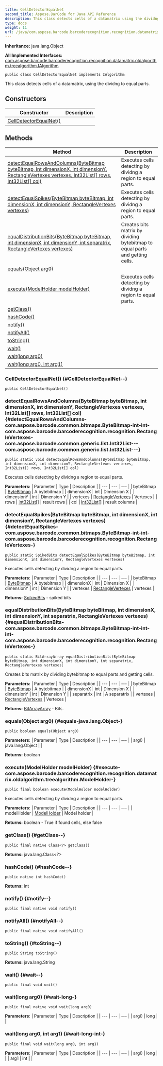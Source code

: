 ```yaml
---
title: CellDetectorEqualNet
second_title: Aspose.BarCode for Java API Reference
description: This class detects cells of a datamatrix using the dividng to equal parts.
type: docs
weight: 11
url: /java/com.aspose.barcode.barcoderecognition.recognition.datamatrix.oldalgorithm.cells/celldetectorequalnet/
---
```

**Inheritance:**
java.lang.Object

**All Implemented Interfaces:**
[com.aspose.barcode.barcoderecognition.recognition.datamatrix.oldalgorithm.treealgorithm.IAlgorithm](../../com.aspose.barcode.barcoderecognition.recognition.datamatrix.oldalgorithm.treealgorithm/ialgorithm)
```
public class CellDetectorEqualNet implements IAlgorithm
```

This class detects cells of a datamatrix, using the dividng to equal parts.
## Constructors

| Constructor | Description |
| --- | --- |
| [CellDetectorEqualNet()](#CellDetectorEqualNet--) |  |
## Methods

| Method | Description |
| --- | --- |
| [detectEqualRowsAndColumns(ByteBitmap byteBitmap, int dimensionX, int dimensionY, RectangleVertexes vertexes, Int32List[] rows, Int32List[] col)](#detectEqualRowsAndColumns-com.aspose.barcode.common.bitmaps.ByteBitmap-int-int-com.aspose.barcode.barcoderecognition.recognition.RectangleVertexes-com.aspose.barcode.common.generic.list.Int32List---com.aspose.barcode.common.generic.list.Int32List---) | Executes cells detecting by dividng a region to equal parts. |
| [detectEqualSpikes(ByteBitmap byteBitmap, int dimensionX, int dimensionY, RectangleVertexes vertexes)](#detectEqualSpikes-com.aspose.barcode.common.bitmaps.ByteBitmap-int-int-com.aspose.barcode.barcoderecognition.recognition.RectangleVertexes-) | Executes cells detecting by dividng a region to equal parts. |
| [equalDistributionBits(ByteBitmap byteBitmap, int dimensionX, int dimensionY, int separatrix, RectangleVertexes vertexes)](#equalDistributionBits-com.aspose.barcode.common.bitmaps.ByteBitmap-int-int-int-com.aspose.barcode.barcoderecognition.recognition.RectangleVertexes-) | Creates bits matrix by dividing bytebitmap to equal parts and getting cells. |
| [equals(Object arg0)](#equals-java.lang.Object-) |  |
| [execute(ModelHolder modelHolder)](#execute-com.aspose.barcode.barcoderecognition.recognition.datamatrix.oldalgorithm.treealgorithm.ModelHolder-) | Executes cells detecting by dividng a region to equal parts. |
| [getClass()](#getClass--) |  |
| [hashCode()](#hashCode--) |  |
| [notify()](#notify--) |  |
| [notifyAll()](#notifyAll--) |  |
| [toString()](#toString--) |  |
| [wait()](#wait--) |  |
| [wait(long arg0)](#wait-long-) |  |
| [wait(long arg0, int arg1)](#wait-long-int-) |  |
### CellDetectorEqualNet() {#CellDetectorEqualNet--}
```
public CellDetectorEqualNet()
```


### detectEqualRowsAndColumns(ByteBitmap byteBitmap, int dimensionX, int dimensionY, RectangleVertexes vertexes, Int32List[] rows, Int32List[] col) {#detectEqualRowsAndColumns-com.aspose.barcode.common.bitmaps.ByteBitmap-int-int-com.aspose.barcode.barcoderecognition.recognition.RectangleVertexes-com.aspose.barcode.common.generic.list.Int32List---com.aspose.barcode.common.generic.list.Int32List---}
```
public static void detectEqualRowsAndColumns(ByteBitmap byteBitmap, int dimensionX, int dimensionY, RectangleVertexes vertexes, Int32List[] rows, Int32List[] col)
```


Executes cells detecting by dividng a region to equal parts.

**Parameters:**
| Parameter | Type | Description |
| --- | --- | --- |
| byteBitmap | [ByteBitmap](../../com.aspose.barcode.common.bitmaps/bytebitmap) | A bytebitmap |
| dimensionX | int | Dimension X |
| dimensionY | int | Dimension Y |
| vertexes | [RectangleVertexes](../../com.aspose.barcode.barcoderecognition.recognition/rectanglevertexes) | Vertexes |
| rows | [Int32List\[\]](../../com.aspose.barcode.common.generic.list/int32list) | result rows |
| col | [Int32List\[\]](../../com.aspose.barcode.common.generic.list/int32list) | result columns |

### detectEqualSpikes(ByteBitmap byteBitmap, int dimensionX, int dimensionY, RectangleVertexes vertexes) {#detectEqualSpikes-com.aspose.barcode.common.bitmaps.ByteBitmap-int-int-com.aspose.barcode.barcoderecognition.recognition.RectangleVertexes-}
```
public static SpikedBits detectEqualSpikes(ByteBitmap byteBitmap, int dimensionX, int dimensionY, RectangleVertexes vertexes)
```


Executes cells detecting by dividng a region to equal parts.

**Parameters:**
| Parameter | Type | Description |
| --- | --- | --- |
| byteBitmap | [ByteBitmap](../../com.aspose.barcode.common.bitmaps/bytebitmap) | A bytebitmap |
| dimensionX | int | Dimension X |
| dimensionY | int | Dimension Y |
| vertexes | [RectangleVertexes](../../com.aspose.barcode.barcoderecognition.recognition/rectanglevertexes) | vertexes |

**Returns:**
[SpikedBits](../../com.aspose.barcode.barcoderecognition.recognition.cells2d/spikedbits) - spiked bits
### equalDistributionBits(ByteBitmap byteBitmap, int dimensionX, int dimensionY, int separatrix, RectangleVertexes vertexes) {#equalDistributionBits-com.aspose.barcode.common.bitmaps.ByteBitmap-int-int-int-com.aspose.barcode.barcoderecognition.recognition.RectangleVertexes-}
```
public static BitArrayArray equalDistributionBits(ByteBitmap byteBitmap, int dimensionX, int dimensionY, int separatrix, RectangleVertexes vertexes)
```


Creates bits matrix by dividing bytebitmap to equal parts and getting cells.

**Parameters:**
| Parameter | Type | Description |
| --- | --- | --- |
| byteBitmap | [ByteBitmap](../../com.aspose.barcode.common.bitmaps/bytebitmap) | A bytebitmap |
| dimensionX | int | Dimension X |
| dimensionY | int | Dimension Y |
| separatrix | int | A separatrix |
| vertexes | [RectangleVertexes](../../com.aspose.barcode.barcoderecognition.recognition/rectanglevertexes) | Vertexes |

**Returns:**
[BitArrayArray](../../com.aspose.barcode.barcoderecognition.internal/bitarrayarray) - Bits.
### equals(Object arg0) {#equals-java.lang.Object-}
```
public boolean equals(Object arg0)
```




**Parameters:**
| Parameter | Type | Description |
| --- | --- | --- |
| arg0 | java.lang.Object |  |

**Returns:**
boolean
### execute(ModelHolder modelHolder) {#execute-com.aspose.barcode.barcoderecognition.recognition.datamatrix.oldalgorithm.treealgorithm.ModelHolder-}
```
public final boolean execute(ModelHolder modelHolder)
```


Executes cells detecting by dividng a region to equal parts.

**Parameters:**
| Parameter | Type | Description |
| --- | --- | --- |
| modelHolder | [ModelHolder](../../com.aspose.barcode.barcoderecognition.recognition.datamatrix.oldalgorithm.treealgorithm/modelholder) | Model holder |

**Returns:**
boolean - True if found cells, else false
### getClass() {#getClass--}
```
public final native Class<?> getClass()
```




**Returns:**
java.lang.Class<?>
### hashCode() {#hashCode--}
```
public native int hashCode()
```




**Returns:**
int
### notify() {#notify--}
```
public final native void notify()
```




### notifyAll() {#notifyAll--}
```
public final native void notifyAll()
```




### toString() {#toString--}
```
public String toString()
```




**Returns:**
java.lang.String
### wait() {#wait--}
```
public final void wait()
```




### wait(long arg0) {#wait-long-}
```
public final native void wait(long arg0)
```




**Parameters:**
| Parameter | Type | Description |
| --- | --- | --- |
| arg0 | long |  |

### wait(long arg0, int arg1) {#wait-long-int-}
```
public final void wait(long arg0, int arg1)
```




**Parameters:**
| Parameter | Type | Description |
| --- | --- | --- |
| arg0 | long |  |
| arg1 | int |  |

